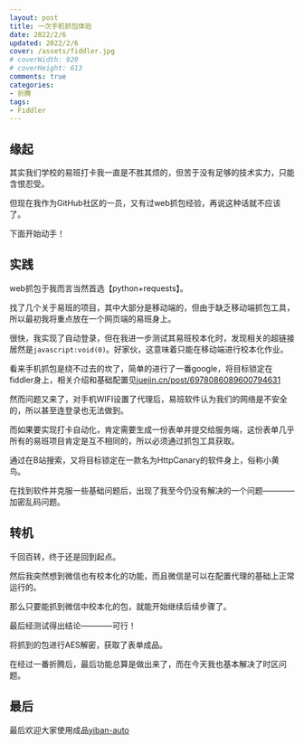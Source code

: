 ```yaml
---
layout: post
title: 一次手机抓包体验
date: 2022/2/6
updated: 2022/2/6
cover: /assets/fiddler.jpg
# coverWidth: 920
# coverHeight: 613
comments: true
categories: 
- 折腾
tags:
- Fiddler
---
```


## 缘起
其实我们学校的易班打卡我一直是不胜其烦的，但苦于没有足够的技术实力，只能含恨忍受。

但现在我作为GitHub社区的一员，又有过web抓包经验，再说这种话就不应该了。

下面开始动手！
## 实践
web抓包于我而言当然首选【python+requests】。

找了几个关于易班的项目，其中大部分是移动端的，但由于缺乏移动端抓包工具，所以最初我将重点放在一个网页端的易班身上。

很快，我实现了自动登录，但在我进一步测试其易班校本化时，发现相关的超链接居然是`javascript:void(0)`。好家伙，这意味着只能在移动端进行校本化作业。

看来手机抓包是绕不过去的坎了，简单的进行了一番google，将目标锁定在fiddler身上，相关介绍和基础配置见[juejin.cn/post/6978086089600794631](https://juejin.cn/post/6978086089600794631)

然而问题又来了，对手机WIFI设置了代理后，易班软件认为我们的网络是不安全的，所以甚至连登录也无法做到。

而如果要实现打卡自动化，肯定需要生成一份表单并提交给服务端，这份表单几乎所有的易班项目肯定是互不相同的，所以必须通过抓包工具获取。

通过在B站搜索，又将目标锁定在一款名为HttpCanary的软件身上，俗称小黄鸟。

在找到软件并克服一些基础问题后，出现了我至今仍没有解决的一个问题————加密乱码问题。

## 转机
千回百转，终于还是回到起点。

然后我突然想到微信也有校本化的功能，而且微信是可以在配置代理的基础上正常运行的。

那么只要能抓到微信中校本化的包，就能开始继续后续步骤了。

最后经测试得出结论————可行！

将抓到的包进行AES解密，获取了表单成品。

在经过一番折腾后，最后功能总算是做出来了，而在今天我也基本解决了时区问题。
## 最后
最后欢迎大家使用成品[yiban-auto](https://github.com/Crazyokd/yiban-auto)